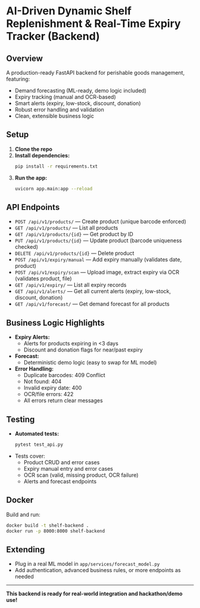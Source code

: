 # AI-Driven Dynamic Shelf Replenishment & Real-Time Expiry Tracker (Backend)

## Overview
A production-ready FastAPI backend for perishable goods management, featuring:
- Demand forecasting (ML-ready, demo logic included)
- Expiry tracking (manual and OCR-based)
- Smart alerts (expiry, low-stock, discount, donation)
- Robust error handling and validation
- Clean, extensible business logic

## Setup
1. **Clone the repo**
2. **Install dependencies:**
   ```bash
   pip install -r requirements.txt
   ```
3. **Run the app:**
   ```bash
   uvicorn app.main:app --reload
   ```

## API Endpoints
- `POST /api/v1/products/` — Create product (unique barcode enforced)
- `GET /api/v1/products/` — List all products
- `GET /api/v1/products/{id}` — Get product by ID
- `PUT /api/v1/products/{id}` — Update product (barcode uniqueness checked)
- `DELETE /api/v1/products/{id}` — Delete product
- `POST /api/v1/expiry/manual` — Add expiry manually (validates date, product)
- `POST /api/v1/expiry/scan` — Upload image, extract expiry via OCR (validates product, file)
- `GET /api/v1/expiry/` — List all expiry records
- `GET /api/v1/alerts/` — Get all current alerts (expiry, low-stock, discount, donation)
- `GET /api/v1/forecast/` — Get demand forecast for all products

## Business Logic Highlights
- **Expiry Alerts:**
  - Alerts for products expiring in <3 days
  - Discount and donation flags for near/past expiry
- **Forecast:**
  - Deterministic demo logic (easy to swap for ML model)
- **Error Handling:**
  - Duplicate barcodes: 409 Conflict
  - Not found: 404
  - Invalid expiry date: 400
  - OCR/file errors: 422
  - All errors return clear messages

## Testing
- **Automated tests:**
  ```bash
  pytest test_api.py
  ```
- Tests cover:
  - Product CRUD and error cases
  - Expiry manual entry and error cases
  - OCR scan (valid, missing product, OCR failure)
  - Alerts and forecast endpoints

## Docker
Build and run:
```bash
docker build -t shelf-backend .
docker run -p 8000:8000 shelf-backend
```

## Extending
- Plug in a real ML model in `app/services/forecast_model.py`
- Add authentication, advanced business rules, or more endpoints as needed

---
**This backend is ready for real-world integration and hackathon/demo use!**
